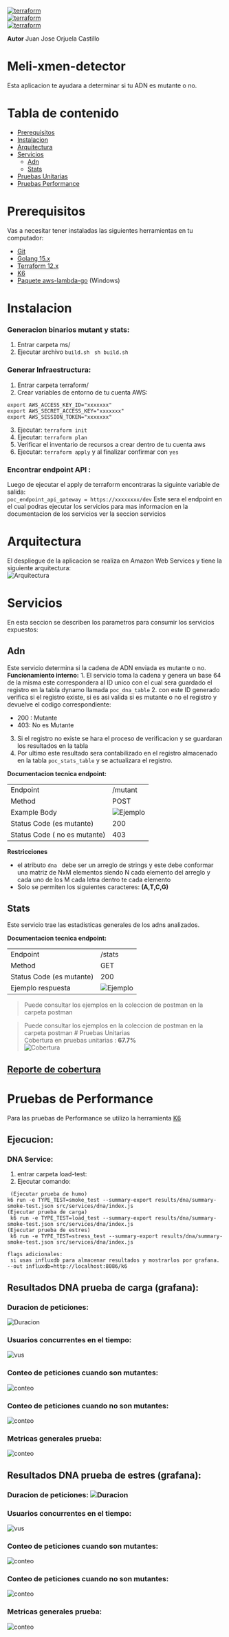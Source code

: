 
  
   [![terraform](https://img.shields.io/badge/MELI-Mercado%20Libre-yellow)](https://www.terraform.io)    
   [![terraform](https://img.shields.io/badge/terraform-v0.12.X-5C4EE5.svg)](https://www.terraform.io)  
      [![terraform](https://img.shields.io/badge/golang-v1.15.X-45b6fe.svg)](https://www.terraform.io)  
  
  **Autor** Juan Jose Orjuela Castillo
     
# Meli-xmen-detector        
 Esta aplicacion te ayudara a determinar si tu ADN es mutante o no.        
        
# Tabla de contenido        
- [Prerequisitos](#Prerequisitos)        
 - [Instalacion](#Instalacion)        
 - [Arquitectura](#Arquitectura)        
 - [Servicios](#Servicios)        
   - [Adn](#Adn)        
   - [Stats](#Stats)        
 - [Pruebas Unitarias](#Pruebas_Unitarias)        
 - [Pruebas Performance](#Pruebas_Performance)        
        
        
# Prerequisitos        
 Vas a necesitar tener instaladas las siguientes herramientas en tu computador:        
        
* [Git](http://git-scm.com/)          
* [Golang  15.x](https://golang.org/dl/)        
* [Terraform 12.x](https://www.terraform.io/downloads.html)        
* [K6](https://k6.io/docs/getting-started/installation)        
* [Paquete aws-lambda-go](https://github.com/aws/aws-lambda-go) (Windows)        
        
# Instalacion 
### Generacion binarios mutant y stats: 
1. Entrar carpeta ms/ 
2. Ejecutar archivo `build.sh` ```  sh build.sh ``` 
### Generar Infraestructura: 
1. Entrar carpeta terraform/ 
2. Crear variables de entorno de tu cuenta AWS:        
 ```
 export AWS_ACCESS_KEY_ID="xxxxxxx"        
 export AWS_SECRET_ACCESS_KEY="xxxxxxx" 
 export AWS_SESSION_TOKEN="xxxxxxx" 
 ```
 3. Ejecutar: ``` terraform init ``` 
 4. Ejecutar: ``` terraform plan ``` 
 5. Verificar  el inventario de recursos a crear dentro de tu cuenta aws        
6. Ejecutar: ``` terraform apply ``` y al finalizar confirmar con ```yes``` 
       
 ### Encontrar endpoint API :        
 Luego de ejecutar el apply de terraform encontraras la siguinte variable de salida:        
``` poc_endpoint_api_gateway = https://xxxxxxxx/dev ``` Este sera el endpoint en el cual podras  ejecutar los servicios para mas informacion en la documentacion de los servicios ver la seccion servicios        
        
# Arquitectura        
 El despliegue de la aplicacion se realiza en Amazon Web Services y tiene la siguiente arquitectura:        
![Arquitectura](./data/arquitectura.png)        
        
# Servicios        
       
 En esta seccion se describen los parametros para consumir los servicios expuestos:      
       
## Adn        
 Este servicio determina si la cadena de ADN enviada es mutante o no.      
**Funcionamiento interno:** 1. El servicio toma la cadena y genera un base 64 de la misma este correspondera al ID unico con el cual sera guardado el registro en la tabla dynamo llamada ```poc_dna_table``` 2. con este ID generado verifica si el registro existe, si es asi valida si es mutante o no el registro y devuelve el codigo correspondiente:      
 * 200 : Mutante      
 * 403: No es Mutante      
3. Si el registro no existe se hara el proceso de verificacion y se guardaran los resultados en la tabla      
4. Por ultimo este resultado sera contabilizado en el registro almacenado en la tabla ```poc_stats_table``` y se actualizara el registro.      
      
**Documentacion tecnica endpoint:**   

|                ||  
|----------------|-------------------------------------------------|  
|Endpoint                    | /mutant                             |  
|Method                      | POST                                |  
|Example Body                |![Ejemplo](./data/example-dna.PNG)   |  
|Status Code (es mutante)    |200                                  |  
|Status Code ( no es mutante)|403                                  |  
   
       
 **Restricciones**      
 - el atributo ```dna ``` debe ser un arreglo de strings y este debe conformar una matriz de NxM elementos siendo N cada elemento del arreglo y cada uno de los M cada letra dentro te cada elemento      
 - Solo se permiten los siguientes caracteres: **(A,T,C,G)**      
 ## Stats        
 Este servicio trae las estadisticas generales de los adns analizados.      
      
**Documentacion tecnica endpoint:**      

 |                ||  
 |----------------|-------------------------------------------------|  
 |Endpoint                    |/stats|  
 |Method                      |GET|  
 |Status Code (es mutante)    |200                                  |  
 |Ejemplo respuesta|![Ejemplo](./data/example-stats.PNG)|  
   
 >  Puede consultar los ejemplos en la coleccion de postman en la carpeta postman  
       
 >  Puede consultar los ejemplos en la coleccion de postman en la carpeta postman # Pruebas Unitarias        
 Cobertura en pruebas unitarias : **67.7%**      
 ![Cobertura](./data/cobertura.png)      
       
 ## [Reporte de cobertura](./coverage/report.html)      
  # Pruebas de Performance      
 Para las pruebas de Performance se utilizo la herramienta [K6](https://k6.io/docs/)        
      
## Ejecucion:      
 ### DNA Service:      
1. entrar carpeta load-test:      
2. Ejecutar comando:      
```      
 (Ejecutar prueba de humo) 
k6 run -e TYPE_TEST=smoke_test --summary-export results/dna/summary-smoke-test.json src/services/dna/index.js 
(Ejecutar prueba de carga)
 k6 run -e TYPE_TEST=load_test --summary-export results/dna/summary-smoke-test.json src/services/dna/index.js 
(Ejecutar prueba de estres)
 k6 run -e TYPE_TEST=stress_test --summary-export results/dna/summary-smoke-test.json src/services/dna/index.js      
 
flags adicionales:      
 si usas influxdb para almacenar resultados y mostrarlos por grafana. --out influxdb=http://localhost:8086/k6      
 ```      
 ## Resultados DNA prueba de carga (grafana): 
 ### Duracion de peticiones: 
 ![Duracion](./load-test/data/dna/load/duration.png)      
 ### Usuarios concurrentes en el tiempo: 
 ![vus](./load-test/data/dna/load/vus.png)      
 ### Conteo de peticiones cuando son mutantes: 
 ![conteo](./load-test/data/dna/load/counts-200.png)     
 ### Conteo de peticiones cuando no son mutantes: 
 ![conteo](./load-test/data/dna/load/counts-403.png)      
 ### Metricas generales prueba: 
 ![conteo](./load-test/data/dna/load/metrics.png)    
 ## Resultados DNA prueba de estres (grafana): 
 ### Duracion de peticiones: ![Duracion](./load-test/data/dna/stress/duration.png)      
 ### Usuarios concurrentes en el tiempo: 
 ![vus](./load-test/data/dna/stress/vus.png)      
 ### Conteo de peticiones cuando son mutantes: 
 ![conteo](./load-test/data/dna/stress/counts-200.PNG)     
 ### Conteo de peticiones cuando no son mutantes:
  ![conteo](./load-test/data/dna/stress/counts-403.png)     
 ### Metricas generales prueba: 
 ![conteo](./load-test/data/dna/stress/metrics.png)